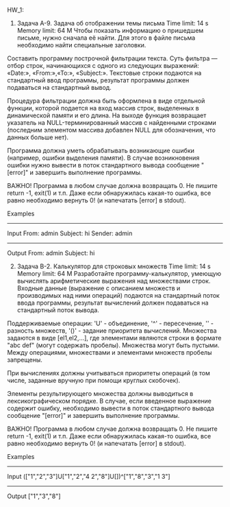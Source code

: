 HW_1: 
1. Задача A-9. Задача об отображении темы письма
Time limit:	14 s
Memory limit:	64 M
Чтобы показать информацию о пришедшем письме, нужно сначала её найти. 
Для этого в файле письма необходимо найти специальные заголовки. 

Составить программу построчной фильтрации текста.
Суть фильтра — отбор строк, начинающихся с одного из следующих выражений: «Date:», «From:»,«To:», «Subject:».
Текстовые строки подаются на стандартный ввод программы, результат программы должен подаваться на стандартный вывод.

Процедура фильтрации должна быть оформлена в виде отдельной функции, которой подается на вход массив строк, выделенных в динамической памяти и его длина.
На выходе функция возвращает указатель на NULL-терминированный массив с найденными строками (последним элементом массива добавлен NULL для обозначения, что данных больше нет).

Программа должна уметь обрабатывать возникающие ошибки (например, ошибки выделения памяти). В случае возникновения ошибки нужно вывести в поток стандартного вывода сообщение "[error]" и завершить выполнение программы. 

ВАЖНО! Программа в любом случае должна возвращать 0. Не пишите return -1, exit(1) и т.п. Даже если обнаружилась какая-то ошибка, все равно необходимо вернуть 0! (и напечатать [error] в stdout).

Examples
________
Input
From: admin
Subject: hi
Sender: admin
________
Output
From: admin
Subject: hi

2. Задача B-2. Калькулятор для строковых множеств
Time limit:	14 s
Memory limit:	64 M
Разработайте программу-калькулятор, умеющую вычислять арифметические выражения над множествами строк.
Входные данные (выражение с описанием множеств и производимых над ними операций) подаются на стандартный поток ввода программы, результат вычислений должен подаваться на стандартный поток вывода. 

Поддерживаемые операции: 'U' - объединение, '^' - пересечение, '\' - разность множеств, '()' - задание приоритета вычислений.
Множества задаются в виде [el1,el2,...], где элементами являются строки в формате "abc def" (могут содержать пробелы).
Множества могут быть пустыми. Между операциями, множествами и элементами множеств пробелы запрещены.

При вычислениях должны учитываться приоритеты операций (в том числе, заданные вручную при помощи круглых скобочек).

Элементы результирующего множества должны выводиться в лексикографическом порядке.
В случае, если введенное выражение содержит ошибку, необходимо вывести в поток стандартного вывода сообщение "[error]" и завершить выполнение программы. 

ВАЖНО! Программа в любом случае должна возвращать 0. Не пишите return -1, exit(1) и т.п. Даже если обнаружилась какая-то ошибка, все равно необходимо вернуть 0! (и напечатать [error] в stdout).

Examples
________
Input
(["1","2","3"]U["1","2","4 2","8"]U[])^["1","8","3","1 3"]
________
Output
["1","3","8"]
